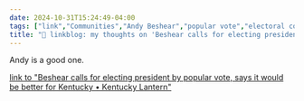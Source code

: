 ```yaml
---
date: 2024-10-31T15:24:49-04:00
tags: ["link","Communities","Andy Beshear","popular vote","electoral college"]
title: "🔗 linkblog: my thoughts on 'Beshear calls for electing president by popular vote, says it would be better for Kentucky • Kentucky Lantern'"
---
```

Andy is a good one.

[link to "Beshear calls for electing president by popular vote, says it would be better for Kentucky • Kentucky Lantern"](https://kentuckylantern.com/2024/10/31/beshear-calls-for-electing-president-by-popular-vote-says-it-would-be-better-for-kentucky/)